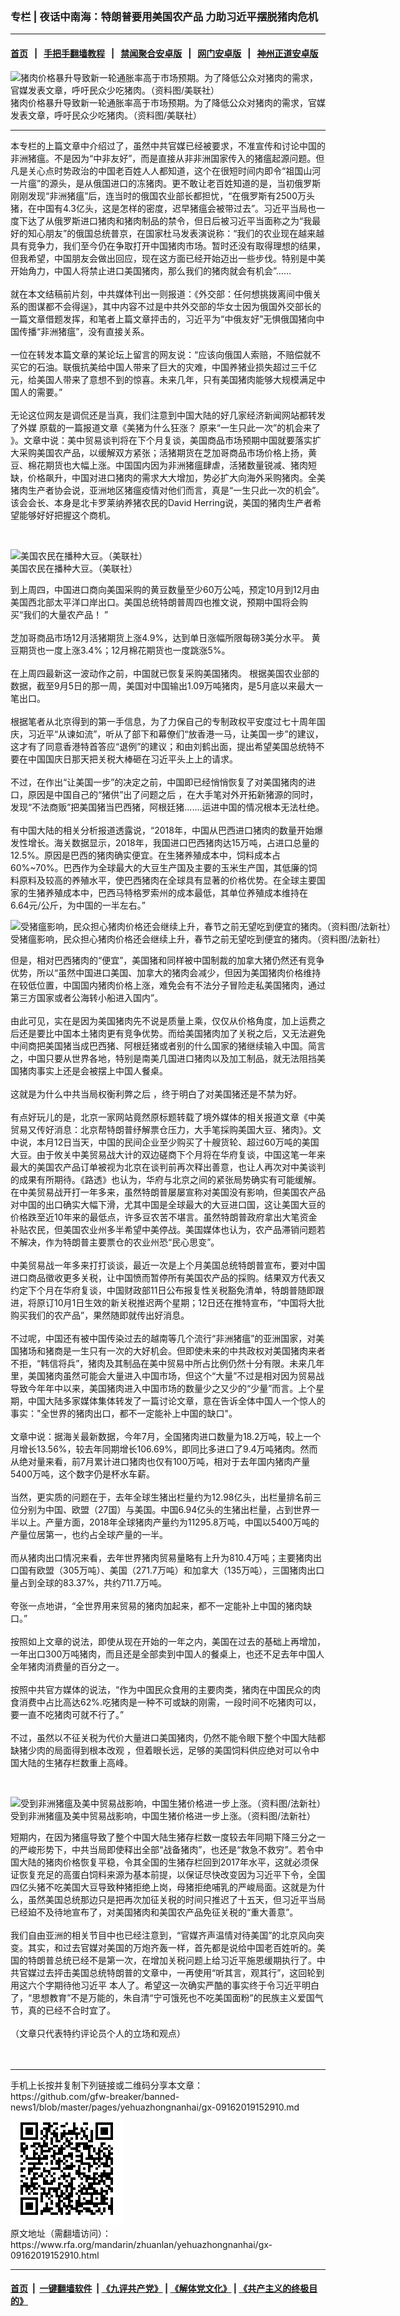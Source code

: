 ### 专栏 | 夜话中南海：特朗普要用美国农产品   力助习近平摆脱猪肉危机
------------------------

#### [首页](https://github.com/gfw-breaker/banned-news1/blob/master/README.md) &nbsp;&nbsp;|&nbsp;&nbsp; [手把手翻墙教程](https://github.com/gfw-breaker/guides/wiki) &nbsp;&nbsp;|&nbsp;&nbsp; [禁闻聚合安卓版](https://github.com/gfw-breaker/bn-android) &nbsp;&nbsp;|&nbsp;&nbsp; [网门安卓版](https://github.com/oGate2/oGate) &nbsp;&nbsp;|&nbsp;&nbsp; [神州正道安卓版](https://github.com/SzzdOgate/update) 



<div id="headerimg">
 <img alt="猪肉价格暴升导致新一轮通胀率高于市场预期。为了降低公众对猪肉的需求，官媒发表文章，呼吁民众少吃猪肉。（资料图/美联社）" src="https://www.rfa.org/mandarin/yataibaodao/jingmao/gf1-09112019074233.html/AP_19136174358709.jpg/@@images/043617e4-ba6e-4585-8f27-531825e31fd5.jpeg" title="猪肉价格暴升导致新一轮通胀率高于市场预期。为了降低公众对猪肉的需求，官媒发表文章，呼吁民众少吃猪肉。（资料图/美联社）"/>
 <div id="headerimgcontents">
  <div id="headerimgcaption">
   <span>
    猪肉价格暴升导致新一轮通胀率高于市场预期。为了降低公众对猪肉的需求，官媒发表文章，呼吁民众少吃猪肉。（资料图/美联社）
   </span>
   <!-- zoomattribute -->
  </div>
  <!-- headerimgcaption -->
 </div>
 <!-- headerimagecontents -->
</div>

<hr/>
<div id="storytext">
 <div>
  <div class="slot_header">
  </div>
 </div>
 <p>
  本专栏的上篇文章中介绍过了，虽然中共官媒已经被要求，不准宣传和讨论中国的非洲猪瘟。不是因为“中非友好”，而是直接从非非洲国家传入的猪瘟起源问题。但凡是关心点时势政治的中国老百姓人人都知道，这个在很短时间内即令“祖国山河一片瘟”的源头，是从俄国进口的冻猪肉。更不敢让老百姓知道的是，当初俄罗斯刚刚发现“非洲猪瘟”后，连当时的俄国农业部长都担忧，“在俄罗斯有2500万头猪，在中国有4.3亿头，这是怎样的密度，迟早猪瘟会被带过去”。习近平当局也一度下达了从俄罗斯进口猪肉和猪肉制品的禁令，但日后被习近平当面称之为“我最好的知心朋友”的俄国总统普京，在国家杜马发表演说称：“我们的农业现在越来越具有竞争力，我们至今仍在争取打开中国猪肉市场。暂时还没有取得理想的结果，但我希望，中国朋友会做出回应，现在这方面已经开始迈出一些步伐。特别是中美开始角力，中国人将禁止进口美国猪肉，那么我们的猪肉就会有机会”……
  <br/>
  <br/>
  就在本文结稿前片刻，中共媒体刊出一则报道：《外交部：任何想挑拨离间中俄关系的图谋都不会得逞》，其中内容不过是中共外交部的华女士因为俄国外交部长的一篇文章借题发挥，和笔者上篇文章抨击的，习近平为“中俄友好”无惧俄国猪向中国传播“非洲猪瘟”，没有直接关系。
  <br/>
  <br/>
  一位在转发本篇文章的某论坛上留言的网友说：“应该向俄国人索赔，不赔偿就不买它的石油。联俄抗美给中国人带来了巨大的灾难，中国养猪业损失超过三千亿元，给美国人带来了意想不到的惊喜。未来几年，只有美国猪肉能够大规模满足中国人的需要。”
  <br/>
  <br/>
  无论这位网友是调侃还是当真，我们注意到中国大陆的好几家经济新闻网站都转发了外媒 原载的一篇报道文章《美猪为什么狂涨？ 原来“一生只此一次”的机会来了 》。文章中说：美中贸易谈判将在下个月复谈，美国商品市场预期中国就要落实扩大采购美国农产品，以缓解双方紧张；活猪期货在芝加哥商品市场价格上扬，黄豆、棉花期货也大幅上涨。中国国内因为非洲猪瘟肆虐，活猪数量锐减、猪肉短缺，价格飙升，中国对进口猪肉的需求大大增加，势必扩大向海外采购猪肉。全美猪肉生产者协会说，亚洲地区猪瘟疫情对他们而言，真是“一生只此一次的机会”。该会会长、本身是北卡罗莱纳养猪农民的David Herring说，美国的猪肉生产者希望能够好好把握这个商机。
 </p>
 <p>
  <br/>
  <div class="image-inline captioned" style="width:1480px;">
   <div style="width:1480px;">
    <img alt="美国农民在播种大豆。（美联社）" src="https://www.rfa.org/mandarin/yataibaodao/zhengzhi/yl-05242019102038.html/AP_19143777160475.jpg" title="美国农民在播种大豆。（美联社）"/>
   </div>
   <div class="image-caption">
    <span style="width:1480px;">
     美国农民在播种大豆。（美联社）
    </span>
    <span class="copyright">
    </span>
   </div>
  </div>
 </p>
 <p>
  到上周四，中国进口商向美国采购的黄豆数量至少60万公吨，预定10月到12月由美国西北部太平洋口岸出口。美国总统特朗普周四也推文说，预期中国将会购买“我们的大量农产品！ ”
  <br/>
  <br/>
  芝加哥商品市场12月活猪期货上涨4.9%，达到单日涨幅所限每磅3美分水平。 黄豆期货也一度上涨3.4%；12月棉花期货也一度跳涨5%。
  <br/>
  <br/>
  在上周四最新这一波动作之前，中国就已恢复采购美国猪肉。 根据美国农业部的数据，截至9月5日的那一周，美国对中国输出1.09万吨猪肉，是5月底以来最大一笔出口。
  <br/>
  <br/>
  根据笔者从北京得到的第一手信息，为了力保自己的专制政权平安度过七十周年国庆，习近平“从谏如流”，听从了部下和幕僚们“放香港一马，让美国一步”的建议，这才有了同意香港特首答应“退例”的建议；和由刘鹤出面，提出希望美国总统特不要在中国国庆日那天把关税大棒砸在习近平头上上的请求。
  <br/>
  <br/>
  不过，在作出“让美国一步”的决定之前，中国即已经悄悄恢复了对美国猪肉的进口，原因是中国自己的“猪供”出了问题之后 ，在大手笔对外开拓新猪源的同时，发现“不法商贩”把美国猪当巴西猪，阿根廷猪…….运进中国的情况根本无法杜绝。
  <br/>
  <br/>
  有中国大陆的相关分析报道透露说，“2018年，中国从巴西进口猪肉的数量开始爆发性增长。海关数据显示，2018年，我国进口巴西猪肉达15万吨，占进口总量的12.5%。原因是巴西的猪肉确实便宜。在生猪养殖成本中，饲料成本占60%~70%。巴西作为全球最大的大豆生产国及主要的玉米生产国，其低廉的饲料原料及较高的养殖水平，使巴西猪肉在全球具有显著的价格优势。在全球主要国家的生猪养殖成本中，巴西马特格罗索州的成本最低，其单位养殖成本维持在6.64元/公斤，为中国的一半左右。”
 </p>
 <p>
 </p>
 <p>
  <div class="image-inline captioned" style="width:1500px;">
   <div style="width:1500px;">
    <img alt="受猪瘟影响，民众担心猪肉价格还会继续上升，春节之前无望吃到便宜的猪肉。（资料图/法新社）" src="https://www.rfa.org/mandarin/yataibaodao/jingmao/gf1-09112019074233.html/000_1K107N.jpg" title="受猪瘟影响，民众担心猪肉价格还会继续上升，春节之前无望吃到便宜的猪肉。（资料图/法新社）"/>
   </div>
   <div class="image-caption">
    <span style="width:1500px;">
     受猪瘟影响，民众担心猪肉价格还会继续上升，春节之前无望吃到便宜的猪肉。（资料图/法新社）
    </span>
    <span class="copyright">
    </span>
   </div>
  </div>
 </p>
 <p>
  但是，相对巴西猪肉的“便宜”，美国猪和同样被中国制裁的加拿大猪仍然还有竞争优势，所以“虽然中国进口美国、加拿大的猪肉会减少，但因为美国猪肉价格维持在较低位置，中国国内猪肉价格上涨，难免会有不法分子冒险走私美国猪肉，通过第三方国家或者公海转小船进入国内”。
  <br/>
  <br/>
  由此可见，实在是因为美国猪肉先不说是质量上乘，仅仅从价格角度，加上运费之后还是要比中国本土猪肉更有竞争优势。而给美国猪肉加了关税之后，又无法避免中间商把美国猪当成巴西猪、阿根廷猪或者别的什么国家的猪继续输入中国。简言之，中国只要从世界各地，特别是南美几国进口猪肉以及加工制品，就无法阻挡美国猪肉事实上还是会被摆上中国人餐桌。
  <br/>
  <br/>
  这就是为什么中共当局权衡利弊之后 ，终于明白了对美国猪还是不禁为好。
  <br/>
  <br/>
  有点好玩儿的是，北京一家网站竟然原标题转载了境外媒体的相关报道文章《中美贸易又传好消息：北京帮特朗普纾解票仓压力，大手笔採购美国大豆、猪肉》。文中说，本月12日当天，中国的民间企业至少购买了十艘货轮、超过60万吨的美国大豆。由于攸关中美贸易战大计的双边磋商下个月将在华府复谈，中国这笔一年来最大的美国农产品订单被视为北京在谈判前再次释出善意，也让人再次对中美谈判的成果有所期待。《路透》也认为，华府与北京之间的紧张局势确实有可能缓解。在中美贸易战开打一年多来，虽然特朗普屡屡宣称对美国没有影响，但美国农产品对中国的出口确实大幅下滑，尤其中国是全球最大的大豆进口国，这让美国大豆的价格跌至近10年来的最低点，许多豆农苦不堪言。虽然特朗普政府拿出大笔资金补贴农民，但美国农业州多半希望中美停战。美国媒体也认为，农产品滞销问题若不解决，作为特朗普主要票仓的农业州恐“民心思变”。
  <br/>
  <br/>
  中美贸易战一年多来打打谈谈，最近一次是上个月美国总统特朗普宣布，要对中国进口商品徵收更多关税，让中国愤而暂停所有美国农产品的採购。结果双方代表又约定下个月在华府复谈，中国财政部11日公布报复性关税豁免清单，特朗普随即跟进，将原订10月1日生效的新关税推迟两个星期；12日还在推特宣布，“中国将大批购买我们的农产品”，果然随即就传出好消息。
  <br/>
  <br/>
  不过呢，中国还有被中国传染过去的越南等几个流行“非洲猪瘟”的亚洲国家，对美国猪场和猪商是一生只有一次的大好机会。但即使未来的中共政权对美国猪肉来者不拒，“韩信将兵”，猪肉及其制品在美中贸易中所占比例仍然十分有限。未来几年里，美国猪肉虽然可能会大量进入中国市场，但这个“大量”不过是相对因为贸易战导致今年年中以来，美国猪肉进入中国市场的数量少之又少的“少量”而言。上个星期，中国大陆多家媒体集体转发了一篇讨论文章，意在告诉全体中国人一个惊人的事实："全世界的猪肉出口，都不一定能补上中国的缺口"。
  <br/>
  <br/>
  文章中说：据海关最新数据，今年7月，全国猪肉进口数量为18.2万吨，较上一个月增长13.56%，较去年同期增长106.69%，即同比多进口了9.4万吨猪肉。然而从绝对量来看，前7月累计进口猪肉也仅有100万吨，相对于去年国内猪肉产量5400万吨，这个数字仍是杯水车薪。
  <br/>
  <br/>
  当然，更实质的问题在于，去年全球生猪出栏量约为12.98亿头，出栏量排名前三位分别为中国、欧盟（27国）与美国。中国6.94亿头的生猪出栏量，占到世界一半以上。产量方面，2018年全球猪肉产量约为11295.8万吨，中国以5400万吨的产量位居第一，也约占全球产量的一半。
  <br/>
  <br/>
  而从猪肉出口情况来看，去年世界猪肉贸易量略有上升为810.4万吨；主要猪肉出口国有欧盟（305万吨）、美国（271.7万吨）和加拿大（135万吨），三国猪肉出口量占到全球的83.37%，共约711.7万吨。
  <br/>
  <br/>
  夸张一点地讲，“全世界用来贸易的猪肉加起来，都不一定能补上中国的猪肉缺口。”
  <br/>
  <br/>
  按照如上文章的说法，即使从现在开始的一年之内，美国在过去的基础上再增加，一年出口300万吨猪肉，而且还是全部卖到中国人的餐桌上，也还不足去年中国人全年猪肉消费量的百分之一。
  <br/>
  <br/>
  按照中共官方媒体的说法，“作为中国民众食用的主要肉类，猪肉在中国民众的肉食消费中占比高达62%.吃猪肉是一种不可或缺的刚需，一段时间不吃猪肉可以，要一直不吃猪肉可就不行了。”
  <br/>
  <br/>
  不过，虽然以不征关税为代价大量进口美国猪肉，仍然不能令眼下整个中国大陆都缺猪少肉的局面得到根本改观 ，但着眼长远，足够的美国饲料供应绝对可以令中国大陆的生猪存栏数重上高峰。
 </p>
 <p>
  <br/>
  <div class="image-inline captioned" style="width:1500px;">
   <div style="width:1500px;">
    <img alt="受到非洲猪瘟及美中贸易战影响，中国生猪价格进一步上涨。（资料图/法新社）" src="https://www.rfa.org/mandarin/yataibaodao/jingmao/ql1-08262019051129.html/000_1IK0MG.jpg" title="受到非洲猪瘟及美中贸易战影响，中国生猪价格进一步上涨。（资料图/法新社）"/>
   </div>
   <div class="image-caption">
    <span style="width:1500px;">
     受到非洲猪瘟及美中贸易战影响，中国生猪价格进一步上涨。（资料图/法新社）
    </span>
    <span class="copyright">
    </span>
   </div>
  </div>
 </p>
 <p>
  短期内，在因为猪瘟导致了整个中国大陆生猪存栏数一度较去年同期下降三分之一的严峻形势下，中共当局即使释出全部“战备猪肉”，也还是“救急不救穷”。若令中国大陆的猪肉价格恢复平稳，令其全国的生猪存栏回到2017年水平，这就必须保证恢复充足的高蛋白饲料来源为基本前提，以保证尽快改变因为习近平下令，全国四亿头猪不吃美国大豆导致种猪拒绝上岗，母猪拒绝哺乳的严峻局面。这就是为什么，虽然美国总统那边只是把再次加征关税的时间只推迟了十五天，但习近平当局已经廹不及待地宣布了，对美国猪肉和美国农产品免征关税的“重大善意”。
  <br/>
  <br/>
  我们自由亚洲的相关节目中也已经注意到，“官媒齐声温情对待美国”的北京风向突变。其实，和过去官媒对美国的万炮齐轰一样，首先都是说给中国老百姓听的。美国的特朗普总统已经不是第一次，在增加关税问题上给习近平施恩缓期执行了。中共官媒过去抨击美国总统特朗普的文章中，一再使用“听其言，观其行”，这回轮到用这六个字期待他习近平 本人了。希望这一次确实严酷的事实终于令习近平明白了，“思想教育”不是万能的，朱自清“宁可饿死也不吃美国面粉”的民族主义爱国气节，真的已经不合时宜了。
  <br/>
  <br/>
  （文章只代表特约评论员个人的立场和观点）
  <br/>
  <br/>
  <br/>
 </p>
</div>

<hr/>
手机上长按并复制下列链接或二维码分享本文章：<br/>
https://github.com/gfw-breaker/banned-news1/blob/master/pages/yehuazhongnanhai/gx-09162019152910.md <br/>
<a href='https://github.com/gfw-breaker/banned-news1/blob/master/pages/yehuazhongnanhai/gx-09162019152910.md'><img src='https://github.com/gfw-breaker/banned-news1/blob/master/pages/yehuazhongnanhai/gx-09162019152910.md.png'/></a> <br/>
原文地址（需翻墙访问）：https://www.rfa.org/mandarin/zhuanlan/yehuazhongnanhai/gx-09162019152910.html


------------------------
#### [首页](https://github.com/gfw-breaker/banned-news1/blob/master/README.md) &nbsp;|&nbsp; [一键翻墙软件](https://github.com/gfw-breaker/nogfw/blob/master/README.md) &nbsp;| [《九评共产党》](https://github.com/gfw-breaker/9ping.md/blob/master/README.md#九评之一评共产党是什么) | [《解体党文化》](https://github.com/gfw-breaker/jtdwh.md/blob/master/README.md) | [《共产主义的终极目的》](https://github.com/gfw-breaker/gczydzjmd.md/blob/master/README.md)


<img src='http://gfw-breaker.win/banned-news1/pages/yehuazhongnanhai/gx-09162019152910.md' width='0px' height='0px'/>